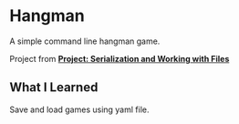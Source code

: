 # Hangman
A simple command line hangman game.

Project from [**Project: Serialization and Working with Files**](http://www.theodinproject.com/ruby-programming/file-i-o-and-serialization)

## What I Learned
Save and load games using yaml file.

